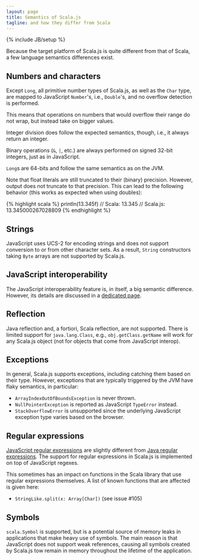 ```yaml
---
layout: page
title: Semantics of Scala.js
tagline: and how they differ from Scala
---
```

{% include JB/setup %}

Because the target platform of Scala.js is quite different from that of Scala,
a few language semantics differences exist.

## Numbers and characters

Except `Long`, all primitive number types of Scala.js, as well as the `Char`
type, are mapped to JavaScript `Number`'s, i.e., `Double`'s, and no overflow
detection is performed.

This means that operations on numbers that would overflow their range do not
wrap, but instead take on bigger values.

Integer division does follow the expected semantics, though, i.e., it always
return an integer.

Binary operations (`&`, `|`, etc.) are always performed on signed 32-bit
integers, just as in JavaScript.

`Long`s are 64-bits and follow the same semantics as on the JVM.

Note that float literals are still truncated to their (binary)
precision. However, output does not truncate to that precision. This
can lead to the following behavior (this works as expected when using
doubles):

{% highlight scala %}
println(13.345f)
// Scala:    13.345
// Scala.js: 13.345000267028809
{% endhighlight %}

## Strings

JavaScript uses UCS-2 for encoding strings and does not support
conversion to or from other character sets. As a result, `String`
constructors taking `Byte` arrays are not supported by Scala.js.

## JavaScript interoperability

The JavaScript interoperability feature is, in itself, a big semantic
difference. However, its details are discussed in a
[dedicated page](./js-interoperability.html).

## Reflection

Java reflection and, a fortiori, Scala reflection, are not supported. There is
limited support for `java.lang.Class`, e.g., `obj.getClass.getName` will work
for any Scala.js object (not for objects that come from JavaScript interop).

## Exceptions

In general, Scala.js supports exceptions, including catching them based on their
type. However, exceptions that are typically triggered by the JVM have flaky
semantics, in particular:

- `ArrayIndexOutOfBoundsException` is never thrown.
- `NullPointerException` is reported as JavaScript `TypeError` instead.
- `StackOverflowError` is unsupported since the underlying JavaScript exception
  type varies based on the browser.

## Regular expressions

[JavaScript regular expressions](http://developer.mozilla.org/en/docs/Core_JavaScript_1.5_Guide:Regular_Expressions)
are slightly different from
[Java regular expressions](http://docs.oracle.com/javase/6/docs/api/java/util/regex/Pattern.html).
The support for regular expressions in Scala.js is implemented on top of
JavaScript regexes.

This sometimes has an impact on functions in the Scala library that
use regular expressions themselves. A list of known functions that are
affected is given here:

- `StringLike.split(x: Array[Char])` (see issue #105)

## Symbols

`scala.Symbol` is supported, but is a potential source of memory leaks
in applications that make heavy use of symbols. The main reason is that
JavaScript does not support weak references, causing all symbols created
by Scala.js tow remain in memory throughout the lifetime of the application.
